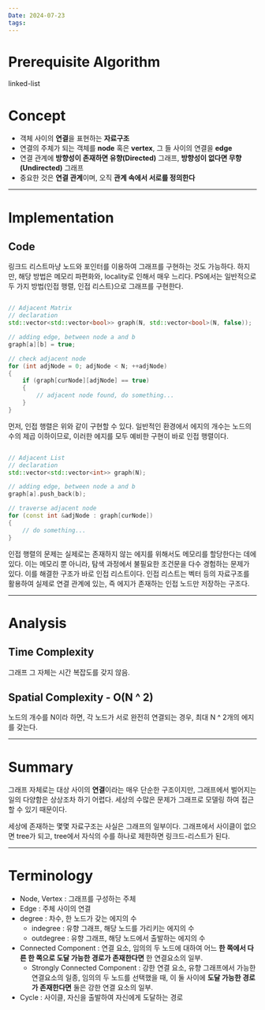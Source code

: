 ```yaml
---
Date: 2024-07-23
tags:
---
```

# Prerequisite Algorithm
linked-list 
# Concept
- 객체 사이의 **연결**을 표현하는 **자료구조**
- 연결의 주체가 되는 객체를 **node** 혹은 **vertex**, 그 들 사이의 연결을 **edge**
- 연결 관계에 **방향성이 존재하면 유향(Directed)** 그래프, **방향성이 없다면 무향(Undirected)** 그래프
- 중요한 것은 **연결 관계**이며, 오직 **관계 속에서 서로를 정의한다**

---
# Implementation

## Code
링크드 리스트마냥 노드와 포인터를 이용하여 그래프를 구현하는 것도 가능하다. 하지만, 해당 방법은 메모리 파편화와, locality로 인해서 매우 느리다. PS에서는 일반적으로 두 가지 방법(인접 행렬, 인접 리스트)으로 그래프를 구현한다.
``` C++

// Adjacent Matrix
// declaration
std::vector<std::vector<bool>> graph(N, std::vector<bool>(N, false));

// adding edge, between node a and b
graph[a][b] = true;

// check adjacent node
for (int adjNode = 0; adjNode < N; ++adjNode)
{
	if (graph[curNode][adjNode] == true)
	{
		// adjacent node found, do something...
	}
}

```
먼저, 인접 행렬은 위와 같이 구현할 수 있다. 일반적인 환경에서 에지의 개수는 노드의 수의 제곱 이하이므로, 이러한 에지를 모두 예비한 구현이 바로 인접 행렬이다. 

```C++

// Adjacent List
// declaration
std::vector<std::vector<int>> graph(N);

// adding edge, between node a and b
graph[a].push_back(b);

// traverse adjacent node
for (const int &adjNode : graph[curNode])
{
	// do something...
}


```
인접 행렬의 문제는 실제로는 존재하지 않는 에지를 위해서도 메모리를 할당한다는 데에 있다. 이는 메모리 뿐 아니라, 탐색 과정에서 불필요한 조건문을 다수 경험하는 문제가 있다. 이를 해결한 구조가 바로 인접 리스트이다. 인접 리스트는 벡터 등의 자료구조를 활용하여 실제로 연결 관계에 있는, 즉 에지가 존재하는 인접 노드만 저장하는 구조다. 

---
# Analysis

## Time Complexity
그래프 그 자체는 시간 복잡도를 갖지 않음.
## Spatial Complexity - O(N ^ 2)
노드의 개수를 N이라 하면, 각 노드가 서로 완전히 연결되는 경우, 최대 N ^ 2개의 에지를 갖는다.

---
# Summary

그래프 자체로는 대상 사이의 **연결**이라는 매우 단순한 구조이지만, 그래프에서 벌어지는 일의 다양함은 상상조차 하기 어렵다. 세상의 수많은 문제가 그래프로 모델링 하여 접근할 수 있기 때문이다.

세상에 존재하는 몇몇 자료구조는 사실은 그래프의 일부이다. 그래프에서 사이클이 없으면 tree가 되고, tree에서 자식의 수를 하나로 제한하면 링크드-리스트가 된다. 

---

# Terminology

- Node, Vertex : 그래프를 구성하는 주체
- Edge : 주체 사이의 연결
- degree : 차수, 한 노드가 갖는 에지의 수
	- indegree : 유향 그래프, 해당 노드를 가리키는 에지의 수
	- outdegree : 유향 그래프, 해당 노드에서 출발하는 에지의 수
- Connected Component : 연결 요소, 임의의 두 노드에 대하여 어느 **한 쪽에서 다른 한 쪽으로 도달 가능한 경로가 존재한다면** 한 연결요소의 일부.
	- Strongly Connected Component : 강한 연결 요소, 유향 그래프에서 가능한 연결요소의 일종, 임의의 두 노드를 선택했을 때, 이 둘 사이에 **도달 가능한 경로가 존재한다면** 둘은 강한  연결 요소의 일부.
- Cycle : 사이클, 자신을 출발하여 자신에게 도달하는 경로
